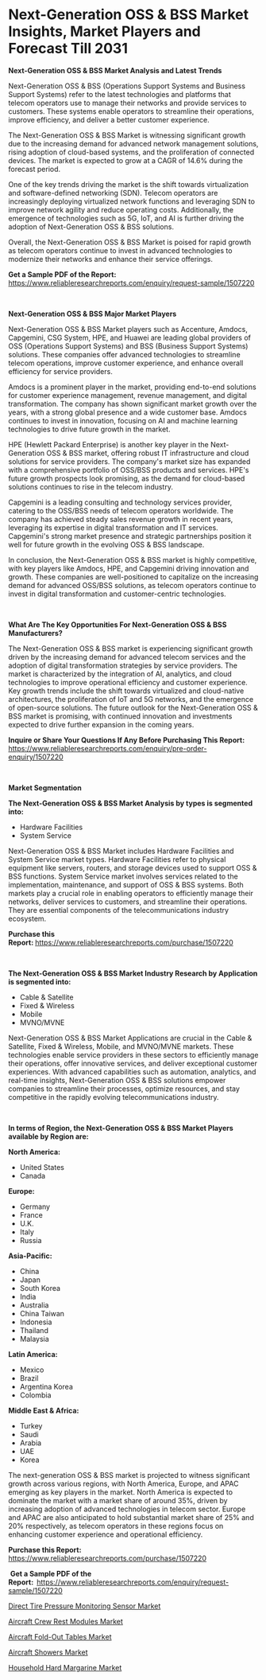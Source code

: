 <p><h1>Next-Generation OSS & BSS Market Insights, Market Players and Forecast Till 2031</h1></p><p><strong>Next-Generation OSS & BSS Market Analysis and Latest Trends</strong></p>
<p><p>Next-Generation OSS & BSS (Operations Support Systems and Business Support Systems) refer to the latest technologies and platforms that telecom operators use to manage their networks and provide services to customers. These systems enable operators to streamline their operations, improve efficiency, and deliver a better customer experience.</p><p>The Next-Generation OSS & BSS Market is witnessing significant growth due to the increasing demand for advanced network management solutions, rising adoption of cloud-based systems, and the proliferation of connected devices. The market is expected to grow at a CAGR of 14.6% during the forecast period.</p><p>One of the key trends driving the market is the shift towards virtualization and software-defined networking (SDN). Telecom operators are increasingly deploying virtualized network functions and leveraging SDN to improve network agility and reduce operating costs. Additionally, the emergence of technologies such as 5G, IoT, and AI is further driving the adoption of Next-Generation OSS & BSS solutions.</p><p>Overall, the Next-Generation OSS & BSS Market is poised for rapid growth as telecom operators continue to invest in advanced technologies to modernize their networks and enhance their service offerings.</p></p>
<p><strong>Get a Sample PDF of the Report:&nbsp;</strong> <a href="https://www.reliableresearchreports.com/enquiry/request-sample/1507220">https://www.reliableresearchreports.com/enquiry/request-sample/1507220</a></p>
<p>&nbsp;</p>
<p><strong>Next-Generation OSS & BSS Major Market Players</strong></p>
<p><p>Next-Generation OSS & BSS Market players such as Accenture, Amdocs, Capgemini, CSG System, HPE, and Huawei are leading global providers of OSS (Operations Support Systems) and BSS (Business Support Systems) solutions. These companies offer advanced technologies to streamline telecom operations, improve customer experience, and enhance overall efficiency for service providers.</p><p>Amdocs is a prominent player in the market, providing end-to-end solutions for customer experience management, revenue management, and digital transformation. The company has shown significant market growth over the years, with a strong global presence and a wide customer base. Amdocs continues to invest in innovation, focusing on AI and machine learning technologies to drive future growth in the market.</p><p>HPE (Hewlett Packard Enterprise) is another key player in the Next-Generation OSS & BSS market, offering robust IT infrastructure and cloud solutions for service providers. The company's market size has expanded with a comprehensive portfolio of OSS/BSS products and services. HPE's future growth prospects look promising, as the demand for cloud-based solutions continues to rise in the telecom industry.</p><p>Capgemini is a leading consulting and technology services provider, catering to the OSS/BSS needs of telecom operators worldwide. The company has achieved steady sales revenue growth in recent years, leveraging its expertise in digital transformation and IT services. Capgemini's strong market presence and strategic partnerships position it well for future growth in the evolving OSS & BSS landscape.</p><p>In conclusion, the Next-Generation OSS & BSS market is highly competitive, with key players like Amdocs, HPE, and Capgemini driving innovation and growth. These companies are well-positioned to capitalize on the increasing demand for advanced OSS/BSS solutions, as telecom operators continue to invest in digital transformation and customer-centric technologies.</p></p>
<p>&nbsp;</p>
<p><strong>What Are The Key Opportunities For Next-Generation OSS & BSS Manufacturers?</strong></p>
<p><p>The Next-Generation OSS & BSS market is experiencing significant growth driven by the increasing demand for advanced telecom services and the adoption of digital transformation strategies by service providers. The market is characterized by the integration of AI, analytics, and cloud technologies to improve operational efficiency and customer experience. Key growth trends include the shift towards virtualized and cloud-native architectures, the proliferation of IoT and 5G networks, and the emergence of open-source solutions. The future outlook for the Next-Generation OSS & BSS market is promising, with continued innovation and investments expected to drive further expansion in the coming years.</p></p>
<p><strong>Inquire or Share Your Questions If Any Before Purchasing This Report:</strong> <a href="https://www.reliableresearchreports.com/enquiry/pre-order-enquiry/1507220">https://www.reliableresearchreports.com/enquiry/pre-order-enquiry/1507220</a></p>
<p>&nbsp;</p>
<p><strong>Market Segmentation</strong></p>
<p><strong>The Next-Generation OSS & BSS Market Analysis by types is segmented into:</strong></p>
<p><ul><li>Hardware Facilities</li><li>System Service</li></ul></p>
<p><p>Next-Generation OSS & BSS Market includes Hardware Facilities and System Service market types. Hardware Facilities refer to physical equipment like servers, routers, and storage devices used to support OSS & BSS functions. System Service market involves services related to the implementation, maintenance, and support of OSS & BSS systems. Both markets play a crucial role in enabling operators to efficiently manage their networks, deliver services to customers, and streamline their operations. They are essential components of the telecommunications industry ecosystem.</p></p>
<p><strong>Purchase this Report:&nbsp;</strong><a href="https://www.reliableresearchreports.com/purchase/1507220">https://www.reliableresearchreports.com/purchase/1507220</a></p>
<p>&nbsp;</p>
<p><strong>The Next-Generation OSS & BSS Market Industry Research by Application is segmented into:</strong></p>
<p><ul><li>Cable & Satellite</li><li>Fixed & Wireless</li><li>Mobile</li><li>MVNO/MVNE</li></ul></p>
<p><p>Next-Generation OSS & BSS Market Applications are crucial in the Cable & Satellite, Fixed & Wireless, Mobile, and MVNO/MVNE markets. These technologies enable service providers in these sectors to efficiently manage their operations, offer innovative services, and deliver exceptional customer experiences. With advanced capabilities such as automation, analytics, and real-time insights, Next-Generation OSS & BSS solutions empower companies to streamline their processes, optimize resources, and stay competitive in the rapidly evolving telecommunications industry.</p></p>
<p>&nbsp;</p>
<p><strong>In terms of Region, the Next-Generation OSS & BSS Market Players available by Region are:</strong></p>
<p>
    <p> <strong> North America: </strong>
        <ul>
            <li>United States</li>
            <li>Canada</li>
        </ul>
        </p> 
    <p> <strong> Europe: </strong>
        <ul>
            <li>Germany</li>
            <li>France</li>
            <li>U.K.</li>
            <li>Italy</li>
            <li>Russia</li>
        </ul>
        </p> 
    <p> <strong> Asia-Pacific: </strong>
        <ul>
            <li>China</li>
            <li>Japan</li>
            <li>South Korea</li>
            <li>India</li>
            <li>Australia</li>
            <li>China Taiwan</li>
            <li>Indonesia</li>
            <li>Thailand</li>
            <li>Malaysia</li>
        </ul>
        </p> 
    <p> <strong> Latin America: </strong>
        <ul>
            <li>Mexico</li>
            <li>Brazil</li>
            <li>Argentina Korea</li>
            <li>Colombia</li>
        </ul>
        </p> 
    <p> <strong> Middle East & Africa: </strong>
        <ul>
            <li>Turkey</li>
            <li>Saudi</li>
            <li>Arabia</li>
            <li>UAE</li>
            <li>Korea</li>
        </ul>
    </p>
    </p>
<p><p>The next-generation OSS & BSS market is projected to witness significant growth across various regions, with North America, Europe, and APAC emerging as key players in the market. North America is expected to dominate the market with a market share of around 35%, driven by increasing adoption of advanced technologies in telecom sector. Europe and APAC are also anticipated to hold substantial market share of 25% and 20% respectively, as telecom operators in these regions focus on enhancing customer experience and operational efficiency.</p></p>
<p><strong>Purchase this Report: </strong><a href="https://www.reliableresearchreports.com/purchase/1507220">https://www.reliableresearchreports.com/purchase/1507220</a></p>
<p>&nbsp;<strong>Get a Sample PDF of the Report:&nbsp;&nbsp;</strong><a href="https://www.reliableresearchreports.com/enquiry/request-sample/1507220">https://www.reliableresearchreports.com/enquiry/request-sample/1507220</a></p>
<p><strong></strong></p>
<p><p><a href="https://issuu.com/reportprime-2/docs/direct-tire-pressure-monitoring-sensor-market-size">Direct Tire Pressure Monitoring Sensor Market</a></p><p><a href="https://github.com/dx0328/Market-Research-Report-List-1/blob/main/aircraft-crew-rest-modules-market.md">Aircraft Crew Rest Modules Market</a></p><p><a href="https://github.com/mohamedbakry57/Market-Research-Report-List-1/blob/main/aircraft-fold-out-tables-market.md">Aircraft Fold-Out Tables Market</a></p><p><a href="https://github.com/juancolorado15/Market-Research-Report-List-1/blob/main/aircraft-showers-market.md">Aircraft Showers Market</a></p><p><a href="https://issuu.com/reportprime-2/docs/household-hard-margarine-market-size-2030.pptx">Household Hard Margarine Market</a></p></p>